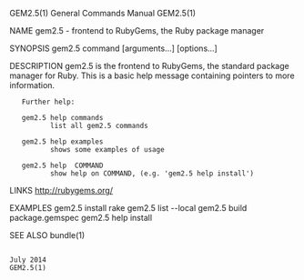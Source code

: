 GEM2.5(1)                                                                        General Commands Manual                                                                        GEM2.5(1)

NAME
       gem2.5 - frontend to RubyGems, the Ruby package manager

SYNOPSIS
       gem2.5 command [arguments...] [options...]

DESCRIPTION
       gem2.5 is the frontend to RubyGems, the standard package manager for Ruby.  This is a basic help message containing pointers to more information.

       Further help:

       gem2.5 help commands
              list all gem2.5 commands

       gem2.5 help examples
              shows some examples of usage

       gem2.5 help  COMMAND
              show help on COMMAND, (e.g. 'gem2.5 help install')

LINKS
       http://rubygems.org/

EXAMPLES
       gem2.5 install rake gem2.5 list --local gem2.5 build package.gemspec gem2.5 help install

SEE ALSO
       bundle(1)

                                                                                        July 2014                                                                               GEM2.5(1)
